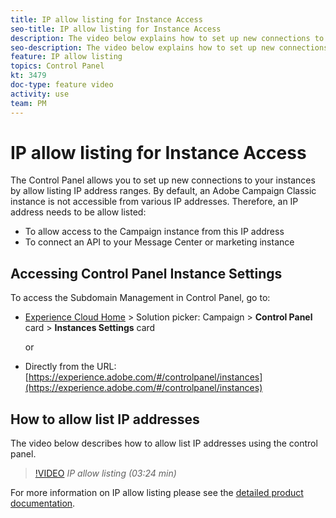 ```yaml
---
title: IP allow listing for Instance Access
seo-title: IP allow listing for Instance Access
description: The video below explains how to set up new connections to your instances by allow listing IP addresses ranges.
seo-description: The video below explains how to set up new connections to your instances by allow listing IP addresses ranges.
feature: IP allow listing
topics: Control Panel
kt: 3479
doc-type: feature video
activity: use
team: PM
---
```


# IP allow listing for Instance Access

The Control Panel allows you to set up new connections to your instances by allow listing IP address ranges. By default, an Adobe Campaign Classic instance is not accessible from various IP addresses. Therefore, an IP address needs to be allow listed:

* To allow access to the Campaign instance from this IP address
* To connect an API to your Message Center or marketing instance

## Accessing Control Panel Instance Settings

To access the Subdomain Management in Control Panel, go to:

* [Experience Cloud Home](https://experience.adobe.com/#/home) > Solution picker: Campaign > **Control Panel** card > **Instances Settings** card
  
  or
* Directly from the URL: [https://experience.adobe.com/#/controlpanel/instances](https://experience.adobe.com/#/controlpanel/instances)

## How to allow list IP addresses

The video below describes how to allow list IP addresses using the control panel.

>[!VIDEO](https://video.tv.adobe.com/v/28726?quality=12)
*IP allow listing  (03:24 min)*

For more information on IP allow listing please see the [detailed product documentation]( https://helpx.adobe.com/campaign/kb/control-panel-instance-settings.html).
